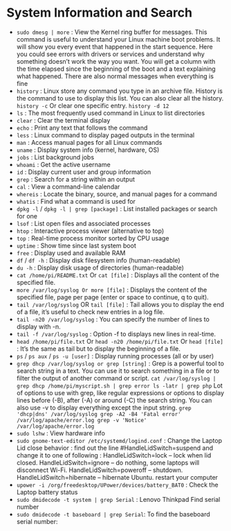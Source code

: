 # System Information and Search

- `sudo dmesg | more` : View the Kernel ring buffer for messages. This command is useful to understand your Linux machine boot problems. It will show you every event that happened in the start sequence. Here you could see errors with drivers or services and understand why something doesn’t work the way you want. You will get a column with the time elapsed since the beginning of the boot and a text explaining what happened. There are also normal messages when everything is fine
- `history` : Linux store any command you type in an archive file. History is the command to use to display this list. You can also clear all the history. `history -c` Or clear one specific entry. `history -d 12`
- `ls` : The most frequently used command in Linux to list directories
- `clear` : Clear the terminal display
- `echo` : Print any text that follows the command
- `less` : Linux command to display paged outputs in the terminal
- `man` : Access manual pages for all Linux commands
- `uname` : Display system info (kernel, hardware, OS)
- `jobs` : List background jobs
- `whoami` : Get the active username
- `id` : Display current user and group information
- `grep` : Search for a string within an output
- `cal` : View a command-line calendar
- `whereis` : Locate the binary, source, and manual pages for a command
- `whatis` : Find what a command is used for
- `dpkg -l` / `dpkg -l | grep [package]` : List installed packages or search for one
- `lsof` : List open files and associated processes
- `htop` : Interactive process viewer (alternative to top)
- `top` : Real-time process monitor sorted by CPU usage
- `uptime` : Show time since last system boot
- `free` : Display used and available RAM
- `df` / `df -h` : Display disk filesystem info (human-readable)
- `du -h` : Display disk usage of directories (human-readable)
- `cat /home/pi/README.txt` Or `cat [file]` : Displays all the content of the specified file.
- `more /var/log/syslog Or more [file]` : Displays the content of the specified file, page per page (enter or space to continue, q to quit).
- `tail /var/log/syslog` OR `tail [file]` : Tail allows you to display the end of a file, it’s useful to check new entries in a log file.
- `tail -n20 /var/log/syslog` : You can specify the number of lines to display with -n.
- `tail -f /var/log/syslog` : Option -f to displays new lines in real-time.
- `head /home/pi/file.txt` Or `head -n20 /home/pi/file.txt` Or `head [file]` : It’s the same as tail but to display the beginning of a file.
- `ps` / `ps aux` / `ps -u [user]` : Display running processes (all or by user)
- `grep dhcp /var/log/syslog or grep [string]` : Grep is a powerful tool to search string in a text. You can use it to search something in a file or to filter the output of another command or script. `cat /var/log/syslog | grep dhcp /home/pi/myscript.sh | grep error ls -latr | grep php` Lot of options to use with grep, like regular expressions or options to display lines before (-B), after (-A) or around (-C) the search string. You can also use -v to display everything except the input string. `grep 'dhcp|dns' /var/log/syslog grep -A2 -B4 'Fatal error' /var/log/apache/error.log grep -v 'Notice' /var/log/apache/error.log`
- `sudo lshw` : View hardware info
- `sudo gnome-text-editor /etc/systemd/logind.conf` : Change the Laptop Lid close behavior : find out the line #HandleLidSwitch=suspend and change it to one of following : HandleLidSwitch=lock – lock when lid closed. HandleLidSwitch=ignore – do nothing, some laptops will disconnect Wi-Fi. HandleLidSwitch=poweroff – shutdown. HandleLidSwitch=hibernate – hibernate Ubuntu. restart your computer
- `upower -i /org/freedesktop/UPower/devices/battery_BAT0` : Check the Laptop battery status
- `sudo dmidecode -t system | grep Serial` : Lenovo Thinkpad Find serial number
- `sudo dmidecode -t baseboard | grep Serial`: To find the baseboard serial number:
